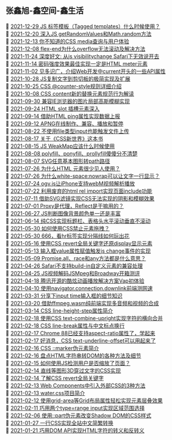 ## 张鑫旭-鑫空间-鑫生活  
🎉  [2021-12-29 JS 标签模板（Tagged templates）什么时候使用？](https://www.zhangxinxu.com/wordpress/2021/12/js-tagged-templates/)  
🎉  [2021-12-20 深入JS getRandomValues和Math.random方法](https://www.zhangxinxu.com/wordpress/2021/12/js-getrandomvalue-math-random/)  
🎉  [2021-12-13 你不知道的CSS media查询与用户体验](https://www.zhangxinxu.com/wordpress/2021/12/css-meida-user-experience/)  
🎉  [2021-12-08 flex-end为什么overflow无法滚动及解决方法](https://www.zhangxinxu.com/wordpress/2021/12/flex-end-overflow/)  
🎉  [2021-11-24 深度好文: 从js visibilitychange Safari下无效说开去](https://www.zhangxinxu.com/wordpress/2021/11/js-visibilitychange-pagehide-lifecycle/)  
🎉  [2021-11-14 密码强度效果最佳实现一定是HTML meter元素](https://www.zhangxinxu.com/wordpress/2021/11/html-meter-password/)  
🎉  [2021-11-02 见多识广，介绍Web开发中current开头的一些API属性](https://www.zhangxinxu.com/wordpress/2021/11/currentscript-currenttarget-currentsrc/)  
🎉  [2021-10-28 JS复制文字到剪切板的极简实现及扩展](https://www.zhangxinxu.com/wordpress/2021/10/js-copy-paste-clipboard/)  
🎉  [2021-10-25 CSS @counter-style规则详细介绍](https://www.zhangxinxu.com/wordpress/2021/10/css-counter-style/)  
🎉  [2021-10-08 CSS content新的替换元素规范行为解读](https://www.zhangxinxu.com/wordpress/2021/10/css-content-url/)  
🎉  [2021-09-30 兼容IE浏览器的图片局部高斯模糊实现](https://www.zhangxinxu.com/wordpress/2021/09/ie-image-local-filter-blur/)  
🎉  [2021-09-24 HTML slot 插槽元素深入](https://www.zhangxinxu.com/wordpress/2021/09/html-slot-dom/)  
🎉  [2021-09-14 借助HTML ping属性实现数据上报](https://www.zhangxinxu.com/wordpress/2021/09/html-ping/)  
🎉  [2021-09-12 APNG在线制作、兼容、播放和暂停](https://www.zhangxinxu.com/wordpress/2021/09/apng-maker-pause-play-ie/)  
🎉  [2021-08-22 不使用file类型input也能触发文件上传](https://www.zhangxinxu.com/wordpress/2021/08/file-system-access-api/)  
🎉  [2021-08-17 关于《CSS新世界》这本书](https://www.zhangxinxu.com/wordpress/2021/08/css%e6%96%b0%e4%b8%96%e7%95%8c/)  
🎉  [2021-08-15 JS WeakMap应该什么时候使用](https://www.zhangxinxu.com/wordpress/2021/08/js-weakmap-es6/)  
🎉  [2021-08-08 polyfill、ponyfill、prollyfill傻傻分不清楚](https://www.zhangxinxu.com/wordpress/2021/08/polyfill-ponyfill-prollyfill/)  
🎉  [2021-08-07 SVG任意基本图形转path路径](https://www.zhangxinxu.com/wordpress/2021/08/svg-shape-to-path/)  
🎉  [2021-07-26 为什么HTML <picture>元素很少见人使用？](https://www.zhangxinxu.com/wordpress/2021/07/html-picture/)  
🎉  [2021-07-26 为什么white-space:nowrap可以让文字一行显示？](https://www.zhangxinxu.com/wordpress/2021/07/css-white-space-nowrap/)  
🎉  [2021-07-24 ogv.js让iPhone支持webM视频解析播放](https://www.zhangxinxu.com/wordpress/2021/07/ogv-js-android-webm-video/)  
🎉  [2021-07-22 利用废弃的html rel import实现页面include功能](https://www.zhangxinxu.com/wordpress/2021/07/html-rel-import-include/)  
🎉  [2021-07-11 借助SVG滤镜实现CSS无法实现的阴影和模糊效果](https://www.zhangxinxu.com/wordpress/2021/07/svg-filter-shadow-css-blur/)  
🎉  [2021-07-01 Proxy是代理，Reflect是干嘛用的？](https://www.zhangxinxu.com/wordpress/2021/07/js-proxy-reflect/)  
🎉  [2021-06-27 JS判断图像背景颜色单一还是丰富](https://www.zhangxinxu.com/wordpress/2021/06/js-image-colorful-or-pure/)  
🎉  [2021-06-14 纯CSS实现标题栏、表格头水平滚动垂直不滚动](https://www.zhangxinxu.com/wordpress/2021/06/css-scroll-sticky/)  
🎉  [2021-05-30 如何使用CSS禁止元素拖拽？](https://www.zhangxinxu.com/wordpress/2021/05/css-user-drag/)  
🎉  [2021-05-30 666，看hr标签实现分隔线如何玩出花](https://www.zhangxinxu.com/wordpress/2021/05/css-html-hr/)  
🎉  [2021-05-16 使用CSS revert全局关键字还原display显示元素](https://www.zhangxinxu.com/wordpress/2021/05/css-revert-display/)  
🎉  [2021-05-13 输入框value属性赋值触发js change事件的实现](https://www.zhangxinxu.com/wordpress/2021/05/js-value-change/)  
🎉  [2021-05-09 Promise.all、race和any方法都是什么意思？](https://www.zhangxinxu.com/wordpress/2021/05/promise-all-race-any/)  
🎉  [2021-04-26 Safari不支持build-in自定义元素的兼容处理](https://www.zhangxinxu.com/wordpress/2021/04/safari-buildin-custom-element-polyfill/)  
🎉  [2021-04-25 JS视频解码JSMpeg和Broadway开箱测评](https://www.zhangxinxu.com/wordpress/2021/04/js-video-decode-jsmpeg-broadway/)  
🎉  [2021-04-18 腾讯开源的酷炫动画播放解决方案Vap初体验](https://www.zhangxinxu.com/wordpress/2021/04/tencent-vap-%e8%a7%86%e9%a2%91%e5%8a%a8%e7%94%bb/)  
🎉  [2021-04-10 使用navigator.connection.downlink前端测网速](https://www.zhangxinxu.com/wordpress/2021/04/navigator-connection-downlink/)  
🎉  [2021-03-31 分享下input time输入框的细节知识](https://www.zhangxinxu.com/wordpress/2021/03/input-time/)  
🎉  [2021-03-20 借助ffmpeg.wasm纯前端实现多音频和视频的合成](https://www.zhangxinxu.com/wordpress/2021/03/ffmpeg-wasm-audio-video-merge/)  
🎉  [2021-03-14 CSS line-height-step属性简介](https://www.zhangxinxu.com/wordpress/2021/03/css-line-height-step/)  
🎉  [2021-02-18 使用CSS text-combine-upright实现字符的横向合并](https://www.zhangxinxu.com/wordpress/2021/02/css-text-combine-upright/)  
🎉  [2021-02-18 CSS line-break属性与中文标点换行](https://www.zhangxinxu.com/wordpress/2021/02/css-line-break/)  
🎉  [2021-02-17 Chrome 88已经支持aspect-ratio属性了，学起来](https://www.zhangxinxu.com/wordpress/2021/02/css-aspect-ratio/)  
🎉  [2021-02-17 好消息，CSS text-underline-offset可以用起来了](https://www.zhangxinxu.com/wordpress/2021/02/css-text-underline-offset/)  
🎉  [2021-02-16 CSS ::marker伪元素简介](https://www.zhangxinxu.com/wordpress/2021/02/css-marker-pseudo-element/)  
🎉  [2021-02-16 盘点HTML字符串转DOM的各种方法及细节](https://www.zhangxinxu.com/wordpress/2021/02/html-string-dom/)  
🎉  [2021-02-15 如何使用JS检测用户是否缩放了页面？](https://www.zhangxinxu.com/wordpress/2021/02/js-if-page-zoom/)  
🎉  [2021-02-14 直线等图形3D穿过文字的CSS实现](https://www.zhangxinxu.com/wordpress/2021/02/css-3d-through/)  
🎉  [2021-02-14 了解CSS revert全局关键字](https://www.zhangxinxu.com/wordpress/2021/02/css-revert/)  
🎉  [2021-02-13 Web Components中引入外部CSS的3种方法](https://www.zhangxinxu.com/wordpress/2021/02/web-components-import-css/)  
🎉  [2021-02-13 water.css项目简介](https://www.zhangxinxu.com/wordpress/2021/02/water-css/)  
🎉  [2021-02-12 使用grid-area等Grid布局属性轻松实现元素层叠效果](https://www.zhangxinxu.com/wordpress/2021/02/grid-area-absolute-cover/)  
🎉  [2021-02-11 巧用两个type=range input实现区域范围选择](https://www.zhangxinxu.com/wordpress/2021/02/range-input/)  
🎉  [2021-02-06 使用::part伪元素改变Shadow DOM的CSS样式](https://www.zhangxinxu.com/wordpress/2021/02/css-part-shadow-dom/)  
🎉  [2021-01-27 一行CSS实现全站中文简繁转换](https://www.zhangxinxu.com/wordpress/2021/01/css-simplified-traditional-chinese/)  
🎉  [2021-01-21 巧用DOM API实现HTML字符的转义和反转义](https://www.zhangxinxu.com/wordpress/2021/01/dom-api-html-encode-decode/)  
